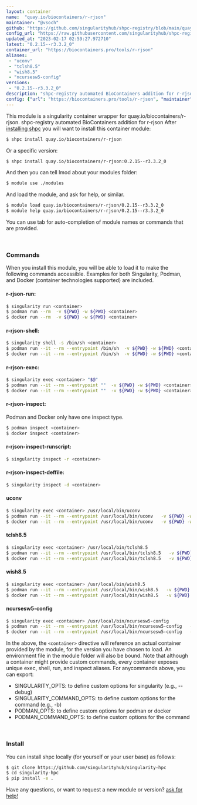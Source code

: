 ```yaml
---
layout: container
name:  "quay.io/biocontainers/r-rjson"
maintainer: "@vsoch"
github: "https://github.com/singularityhub/shpc-registry/blob/main/quay.io/biocontainers/r-rjson/container.yaml"
config_url: "https://raw.githubusercontent.com/singularityhub/shpc-registry/main/quay.io/biocontainers/r-rjson/container.yaml"
updated_at: "2023-02-17 02:59:27.972710"
latest: "0.2.15--r3.3.2_0"
container_url: "https://biocontainers.pro/tools/r-rjson"
aliases:
 - "uconv"
 - "tclsh8.5"
 - "wish8.5"
 - "ncursesw5-config"
versions:
 - "0.2.15--r3.3.2_0"
description: "shpc-registry automated BioContainers addition for r-rjson"
config: {"url": "https://biocontainers.pro/tools/r-rjson", "maintainer": "@vsoch", "description": "shpc-registry automated BioContainers addition for r-rjson", "latest": {"0.2.15--r3.3.2_0": "sha256:5e946558733f86231f1333da4602aee4207c745f2805cc620bc704453d1e11f9"}, "tags": {"0.2.15--r3.3.2_0": "sha256:5e946558733f86231f1333da4602aee4207c745f2805cc620bc704453d1e11f9"}, "docker": "quay.io/biocontainers/r-rjson", "aliases": {"uconv": "/usr/local/bin/uconv", "tclsh8.5": "/usr/local/bin/tclsh8.5", "wish8.5": "/usr/local/bin/wish8.5", "ncursesw5-config": "/usr/local/bin/ncursesw5-config"}}
---
```


This module is a singularity container wrapper for quay.io/biocontainers/r-rjson.
shpc-registry automated BioContainers addition for r-rjson
After [installing shpc](#install) you will want to install this container module:


```bash
$ shpc install quay.io/biocontainers/r-rjson
```

Or a specific version:

```bash
$ shpc install quay.io/biocontainers/r-rjson:0.2.15--r3.3.2_0
```

And then you can tell lmod about your modules folder:

```bash
$ module use ./modules
```

And load the module, and ask for help, or similar.

```bash
$ module load quay.io/biocontainers/r-rjson/0.2.15--r3.3.2_0
$ module help quay.io/biocontainers/r-rjson/0.2.15--r3.3.2_0
```

You can use tab for auto-completion of module names or commands that are provided.

<br>

### Commands

When you install this module, you will be able to load it to make the following commands accessible.
Examples for both Singularity, Podman, and Docker (container technologies supported) are included.

#### r-rjson-run:

```bash
$ singularity run <container>
$ podman run --rm  -v ${PWD} -w ${PWD} <container>
$ docker run --rm  -v ${PWD} -w ${PWD} <container>
```

#### r-rjson-shell:

```bash
$ singularity shell -s /bin/sh <container>
$ podman run --it --rm --entrypoint /bin/sh  -v ${PWD} -w ${PWD} <container>
$ docker run --it --rm --entrypoint /bin/sh  -v ${PWD} -w ${PWD} <container>
```

#### r-rjson-exec:

```bash
$ singularity exec <container> "$@"
$ podman run --it --rm --entrypoint ""  -v ${PWD} -w ${PWD} <container> "$@"
$ docker run --it --rm --entrypoint ""  -v ${PWD} -w ${PWD} <container> "$@"
```

#### r-rjson-inspect:

Podman and Docker only have one inspect type.

```bash
$ podman inspect <container>
$ docker inspect <container>
```

#### r-rjson-inspect-runscript:

```bash
$ singularity inspect -r <container>
```

#### r-rjson-inspect-deffile:

```bash
$ singularity inspect -d <container>
```


#### uconv

```bash
$ singularity exec <container> /usr/local/bin/uconv
$ podman run --it --rm --entrypoint /usr/local/bin/uconv   -v ${PWD} -w ${PWD} <container> -c " $@"
$ docker run --it --rm --entrypoint /usr/local/bin/uconv   -v ${PWD} -w ${PWD} <container> -c " $@"
```


#### tclsh8.5

```bash
$ singularity exec <container> /usr/local/bin/tclsh8.5
$ podman run --it --rm --entrypoint /usr/local/bin/tclsh8.5   -v ${PWD} -w ${PWD} <container> -c " $@"
$ docker run --it --rm --entrypoint /usr/local/bin/tclsh8.5   -v ${PWD} -w ${PWD} <container> -c " $@"
```


#### wish8.5

```bash
$ singularity exec <container> /usr/local/bin/wish8.5
$ podman run --it --rm --entrypoint /usr/local/bin/wish8.5   -v ${PWD} -w ${PWD} <container> -c " $@"
$ docker run --it --rm --entrypoint /usr/local/bin/wish8.5   -v ${PWD} -w ${PWD} <container> -c " $@"
```


#### ncursesw5-config

```bash
$ singularity exec <container> /usr/local/bin/ncursesw5-config
$ podman run --it --rm --entrypoint /usr/local/bin/ncursesw5-config   -v ${PWD} -w ${PWD} <container> -c " $@"
$ docker run --it --rm --entrypoint /usr/local/bin/ncursesw5-config   -v ${PWD} -w ${PWD} <container> -c " $@"
```



In the above, the `<container>` directive will reference an actual container provided
by the module, for the version you have chosen to load. An environment file in the
module folder will also be bound. Note that although a container
might provide custom commands, every container exposes unique exec, shell, run, and
inspect aliases. For anycommands above, you can export:

 - SINGULARITY_OPTS: to define custom options for singularity (e.g., --debug)
 - SINGULARITY_COMMAND_OPTS: to define custom options for the command (e.g., -b)
 - PODMAN_OPTS: to define custom options for podman or docker
 - PODMAN_COMMAND_OPTS: to define custom options for the command

<br>

### Install

You can install shpc locally (for yourself or your user base) as follows:

```bash
$ git clone https://github.com/singularityhub/singularity-hpc
$ cd singularity-hpc
$ pip install -e .
```

Have any questions, or want to request a new module or version? [ask for help!](https://github.com/singularityhub/singularity-hpc/issues)